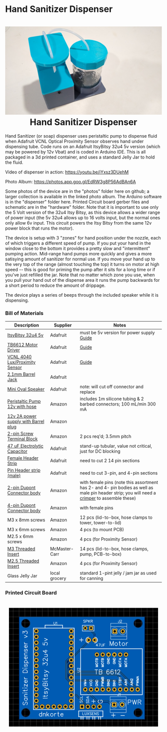 # Hand Sanitizer Dispenser

<h1 align="center">
	<img width="853" src="https://github.com/dnkorte/sanitizer/blob/master/pictures/picture1_front.jpg" alt="Picture of Hand Sanitizer Dispenser"><br>Hand Sanitizer Dispenser
</h1>


Hand Sanitizer (or soap) dispenser uses peristaltic pump to dispense fluid when Adafruit VCNL Optical Proximity Sensor observes hand under dispensing tube.  Code runs on an Adafruit ItsyBitsy 32u4 5v version (which may be powered by 12v Vbat) and is coded in Arduino IDE.  This is all packaged in a 3d printed container, and uses a standard Jelly Jar to hold the fluid.

Video of dispenser in action:  https://youtu.be/iYxsz3DUehM 

Photo Album: https://photos.app.goo.gl/EdRW3g8P56AdBAn6A

Some photos of the device are in the "photos" folder here on github; a larger collection is available in the linked photo album.  The Arduino software is in the "dispenser" folder here.  Printed Circuit board gerber files and schematic are in the "hardware" folder.  Note that it is important to use only the 5 Volt version of the 32u4 Itsy Bitsy, as this device allows a wider range of power input (the 5v 32u4 allows up to 16 volts input, but the normal ones only allow 6v input.  This circuit powers the Itsy Bitsy from the same 12v power block that runs the motor).

The device is setup with 3 "zones" for hand position under the nozzle, each of which triggers a different speed of pump.  If you put your hand in the window close to the bottom it provides a pretty slow and "intermittent" pumping action.  Mid-range hand pumps more quickly and gives a more satisying amount of sanitizer for normal use.  If you move your hand up to the very top of the range (almost touching the top) it turns on motor at high speed -- this is good for priming the pump after it sits for a long time or if you've just refilled the jar.  Note that no matter which zone you use, when you pull your hand out of the dispense area it runs the pump backwards for a short period to reduce the amount of drippage.  

The device plays a series of beeps through the included speaker while it is dispensing.  

### Bill of Materials

| Description | Supplier | Notes |
| ----------- | -------- | ----- | 
| [ItsyBitsy 32u4 5v](https://www.adafruit.com/product/3677) | Adafruit | must be 5v version for power supply [Guide](https://learn.adafruit.com/introducting-itsy-bitsy-32u4/overview) |
| [TB6612 Motor Driver](https://www.adafruit.com/product/2448) | Adafruit | [Guide](https://learn.adafruit.com/adafruit-tb6612-h-bridge-dc-stepper-motor-driver-breakout) |
| [VCNL 4040 Lux/Proximity Sensor](https://learn.adafruit.com/adafruit-vcnl4040-proximity-sensor/) | Adafruit | [Guide](https://www.adafruit.com/product/4161)
| [2.1mm Barrel Jack](https://www.adafruit.com/product/610) | Adafruit |
| [Mini Oval Speaker](https://www.adafruit.com/product/3923) | Adafruit | note: will cut off connector and replace |
| [Peristaltic Pump 12v with hose](https://www.amazon.com/Peristaltic-Liquid-Dosing-Silicone-Tubing/dp/B075VN1QZM) | Amazon | includes 1m silicone tubing & 2 barbed connectors; 100 mL/min 300 mA |
| [12v 2A power supply with Barrel plug](https://www.amazon.com/TMEZON-Power-Adapter-Supply-2-1mm/dp/B00Q2E5IXW) | Amazon  |
| [2-pin Screw Terminal Block](https://www.amazon.com/dp/B01C3DGIBQ/) | Amazon | 2 pcs req'd; 3.5mm pitch |
| [47 uF Electrolytic Capacitor](https://www.adafruit.com/product/2194) | Adafruit | stand-up tubular, value not critical, just for DC blocking
| [Female Header Strip](https://www.adafruit.com/product/598) | Adafruit | need  to cut 2 14 pin sections |
| [Pin Header strip (male)](https://www.adafruit.com/product/392) | Adafruit | need to cut 3-pin, and 4-pin sections |
| [2-pin Dupont Connector body](https://www.amazon.com/Hilitchi-2-54mm-Headers-Connector-Housing/dp/B012EOO9Q0/) | Amazon | with female pins (note this assortment has 2- and 4- pin bodies as well as male pin header strip; you will need a [crimper](https://www.adafruit.com/product/350) to assemble these)|
| [4-pin Dupont Connector body](https://www.amazon.com/Hilitchi-2-54mm-Headers-Connector-Housing/dp/B012EOO9Q0/) | Amazon | with female pins |
| M3 x 8mm screws | Amazon | 12 pcs (lid-to-box, hose clamps to tower, tower-to-lid) |
| M3 x 6mm screws | Amazon | 4 pcs (to mount PCB) |
| M2.5 x 6mm screws | Amazon | 4 pcs (for Proximity Sensor) |
| [M3 Threaded Insert](https://www.mcmaster.com/94459A130/) | McMaster-Carr | 14 pcs (lid-to-box, hose clamps, pump, PCB-to-box) |
| [M2.5 Threaded Insert](https://www.amazon.com/Products-Insert-Heat-Sink-Injection/dp/B07HKT5W7S/) | Amazon | 4 pcs (for Proximity Sensor) |
| Glass Jelly Jar | local grocery | standard 1-pint jelly / jam jar as used for canning |


### Printed Circuit Board
<h1 align="center">
	<img width="480" src="https://github.com/dnkorte/sanitizer/blob/master/hardware/Hand_Sanitizer_PCB_top.png" alt="Picture of Hand Sanitizer Dispenser">
</h1>